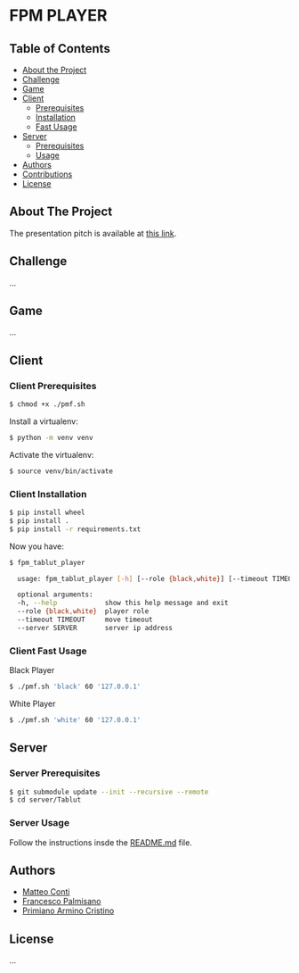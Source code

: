 # FPM PLAYER

<!-- TABLE OF CONTENTS -->

## Table of Contents

- [About the Project](#about-the-project)
- [Challenge](#challenge)
- [Game](#game)
- [Client](#client)
  - [Prerequisites](#client-prerequisites)
  - [Installation](#client-installation)
  - [Fast Usage](#client-fast-usage)
- [Server](#server)
  - [Prerequisites](#server-prerequisites)
  - [Usage](#server-usage)
- [Authors](#authors)
- [Contributions](#contributions)
- [License](#license)

<!-- ---------------------------------------------------------------------- -->
<!-- ---------------------------------------------------------------------- -->

## About The Project

The presentation pitch is available at [this link](./FPM-project-pitch.pdf).

## Challenge

...

## Game

...

<!-- ---------------------------------------------------------------------- -->
<!-- ---------------------------------------------------------------------- -->

## Client

### Client Prerequisites

```sh
$ chmod +x ./pmf.sh
```

Install a virtualenv:

```sh
$ python -m venv venv
```

Activate the virtualenv:

```sh
$ source venv/bin/activate
```

<!-- ---------------------------------------------------------------------- -->

### Client Installation

```sh
$ pip install wheel
$ pip install .
$ pip install -r requirements.txt
```

Now you have:

```sh
$ fpm_tablut_player

  usage: fpm_tablut_player [-h] [--role {black,white}] [--timeout TIMEOUT] [--server SERVER]

  optional arguments:
  -h, --help            show this help message and exit
  --role {black,white}  player role
  --timeout TIMEOUT     move timeout
  --server SERVER       server ip address
```

### Client Fast Usage

Black Player

```sh
$ ./pmf.sh 'black' 60 '127.0.0.1'
```

White Player

```sh
$ ./pmf.sh 'white' 60 '127.0.0.1'
```

<!-- ---------------------------------------------------------------------- -->
<!-- ---------------------------------------------------------------------- -->

## Server

### Server Prerequisites

```sh
$ git submodule update --init --recursive --remote
$ cd server/Tablut
```

### Server Usage

Follow the instructions insde the [README.md](https://github.com/AGalassi/TablutCompetition/blob/master/README.md) file.

<!-- ---------------------------------------------------------------------- -->
<!-- ---------------------------------------------------------------------- -->

## Authors

 - [Matteo Conti](https://github.com/contimatteo)
 - [Francesco Palmisano](https://github.com/Frankgamer97)
 - [Primiano Armino Cristino](https://github.com/primiarmi)

## License

...
